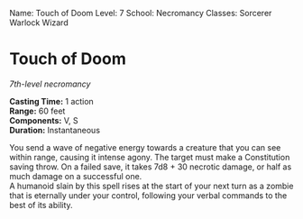 Name: Touch of Doom
Level: 7
School: Necromancy
Classes: Sorcerer
         Warlock
         Wizard

# Touch of Doom
_7th-level necromancy_

**Casting Time:** 1 action    
**Range:** 60 feet    
**Components:** V, S    
**Duration:** Instantaneous 

You send a wave of negative energy towards a creature that you can see within range, causing it intense agony. The target must make a Constitution saving throw. On a failed save, it takes 7d8 + 30 necrotic damage, or half as much damage on a successful one.    
A humanoid slain by this spell rises at the start of your next turn as a zombie that is eternally under your control, following your verbal commands to the best of its ability.